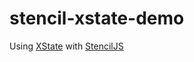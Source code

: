 # stencil-xstate-demo

Using [XState](https://xstate.js.org/) with [StencilJS](https://stenciljs.com)